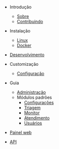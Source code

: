 - Introdução
  - [Sobre](/2.2/README.md)
  - [Contribuindo](/2.2/contributing.md)

- Instalação
  - [Linux](/2.2/install-linux.md)
  - [Docker](/2.2/install-docker.md)

- [Desenvolvimento](/2.2/development.md)

- Customização
  - [Configuração](/2.2/configuration.md)

- Guia
  - [Administração](/2.2/administration.md)
  - Módulos padrões
    - [Configurações](/2.2/module-settings.md)
    - [Triagem](/2.2/module-triage.md)
    - [Monitor](/2.2/module-monitor.md)
    - [Atendimento](/2.2/module-attendance.md)
    - [Usuários](/2.2/module-users.md)

- [Painel web](/2.2/painel-web.md)

- [API](/2.2/api.md)
